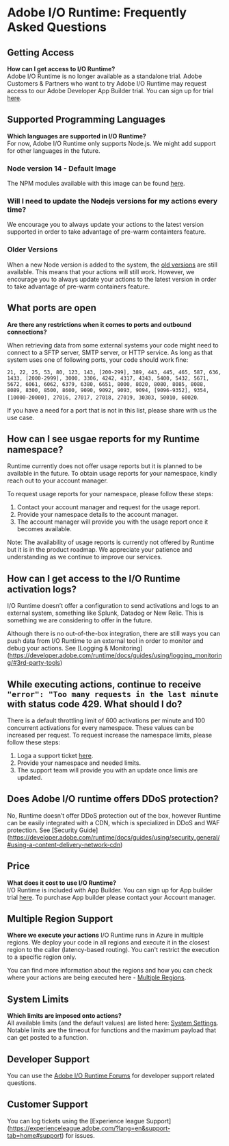 # Adobe I/O Runtime: Frequently Asked Questions


## Getting Access
**How can I get access to I/O Runtime?**  
Adobe I/O Runtime is no longer available as a standalone trial. Adobe Customers & Partners who want to try Adobe I/O Runtime may request access to our Adobe Developer App Builder trial. You can sign up for trial [here](https://developer.adobe.com/app-builder/trial/).

## Supported Programming Languages
**Which languages are supported in I/O Runtime?**  
For now, Adobe I/O Runtime only supports Node.js. We might add support for other languages in the future.

### Node version 14 - Default Image
The NPM modules available with this image can be found [here](../guides/reference/runtimes.md#nodejs-v16).

### Will I need to update the Nodejs versions for my actions every time?
We encourage you to always update your actions to the latest version supported in order to take advantage of pre-warm containters feature.

### Older Versions
When a new Node version is added to the system, the [old versions](../guides/reference/runtimes.md) are still available. This means that your actions will still work. However, we encourage you to always update your actions to the latest version in order to take advantage of pre-warm containers feature.

## What ports are open
**Are there any restrictions when it comes to ports and outbound connections?**

When retrieving data from some external systems your code might need to connect to a SFTP server, SMTP server, or HTTP service. As long as that system uses one of following ports, your code should work fine:

`21, 22, 25, 53, 80, 123, 143, [200-299], 389, 443, 445, 465, 587, 636, 1433, [2000-2999], 3000, 3306, 4242, 4317, 4343, 5400, 5432, 5671, 5672, 6061, 6062, 6379, 6380, 6651, 8000, 8020, 8080, 8085, 8088, 8089, 8300, 8500, 8600, 9090, 9092, 9093, 9094, [9096-9352], 9354, [10000-20000], 27016, 27017, 27018, 27019, 30303, 50010, 60020`.

If you have a need for a port that is not in this list, please share with us the use case.

## How can I see usgae reports for my Runtime namespace?
Runtime currently does not offer usage reports but it is planned to be available in the future. To obtain usage reports for your namespace, kindly reach out to your account manager.

To request usage reports for your namespace, please follow these steps:
1. Contact your account manager and request for the usage report.
2. Provide your namespace details to the account manager.
3. The account manager will provide you with the usage report once it becomes available.

Note: The availability of usage reports is currently not offered by Runtime but it is in the product roadmap. We appreciate your patience and understanding as we continue to improve our services.

## How can I get access to the I/O Runtime activation logs?
I/O Runtime doesn’t offer a configuration to send activations and logs to an external system, something like Splunk, Datadog or New Relic. This is something we are considering to offer in the future.

Although there is no out-of-the-box integration, there are still ways you can push data from I/O Runtime to an external tool in order to monitor and debug your actions. See [Logging & Monitoring] (https://developer.adobe.com/runtime/docs/guides/using/logging_monitoring/#3rd-party-tools)

## While executing actions, continue to receive ``` "error": "Too many requests in the last minute```  with status code 429. What should I do?
There is a default throttling limit of 600 activations per minute and 100 concurrent activations for every namespace. These values can be increased per request. To request increase the namespace limits, please follow these steps:

1. Loga a support ticket [here](https://experienceleague.adobe.com/?lang=en&support-tab=home#support).
2. Provide your namespace and needed limits.
3. The support team will provide you with an update once limis are updated.

## Does Adobe I/O runtime offers DDoS protection?
No, Runtime doesn’t offer DDoS protection out of the box, however Runtime can be easily integrated with a CDN, which is specialized in DDoS and WAF protection. See [Security Guide] (https://developer.adobe.com/runtime/docs/guides/using/security_general/#using-a-content-delivery-network-cdn)

## Price
**What does it cost to use I/O Runtime?**  
I/O Runtime is included with App Builder. You can sign up for App builder trial [here](https://developer.adobe.com/app-builder/trial/). To purchase App builder please contact your Account manager. 


## Multiple Region Support
**Where we execute your actions**
I/O Runtime runs in Azure in multiple regions. We deploy your code in all regions and execute it in the closest region to the caller (latency-based routing). You can't restrict the execution to a specific region only.

You can find more information about the regions and how you can check where your actions are being executed here - [Multiple Regions](../guides/reference/multiple_regions.md).

## System Limits
**Which limits are imposed onto actions?**  
All available limits (and the default values) are listed here: [System Settings](../guides/using/system_settings.md). Notable limits are the timeout for functions and the maximum payload that can get posted to a function.

## Developer Support
You can use the [Adobe I/O Runtime Forums](https://forums.adobe.com/community/adobe-io/adobe-io-runtime) for developer support related questions. 

## Customer Support 
You can log tickets using the [Experience league Support] (https://experienceleague.adobe.com/?lang=en&support-tab=home#support) for issues. 

